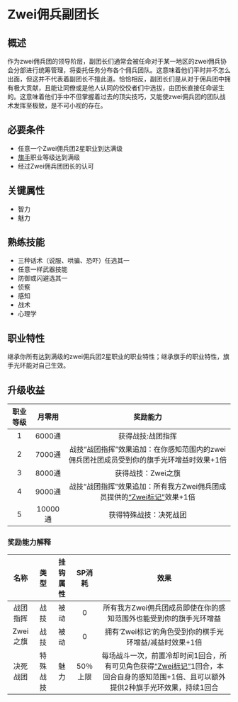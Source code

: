 # Zwei佣兵副团长

## 概述

作为zwei佣兵团的领导阶层，副团长们通常会被任命对于某一地区的zwei佣兵协会分部进行统筹管理，将委托任务分布各个佣兵团队。这意味着他们平时并不怎么出面，但这并不代表着副团长不擅此道。恰恰相反，副团长们是从对于佣兵团中拥有极大贡献，且能让同僚或是他人认同的佼佼者们中选拔，由团长直接任命诞生的。这意味着他们手中不但掌握着过去的顶尖技巧，又能使zwei佣兵团的团队战术发挥至极致，是不可小视的存在。

## 必要条件

* 任意一个Zwei佣兵团2星职业到达满级
* <a href="../../../basicJob/Standard-bearer" target="_blank">旗手</a>职业等级达到满级
* 经过Zwei佣兵团团长的认可

## 关键属性

* 智力
* 魅力

## 熟练技能

* 三种话术（说服、哄骗、恐吓）任选其一
* 任意一样武器技能
* 防御或闪避选其一
* 侦察
* 感知
* 战术
* 心理学

## 职业特性

继承你所有达到满级的zwei佣兵团2星职业的职业特性；继承旗手的职业特性，旗手光环能对自己生效。

## 升级收益

职业等级|月零用|奖励能力
:--:|:--:|:--:
1|6000通|获得战技:战团指挥
2|7000通|战技“战团指挥”效果追加：在你感知范围内的zwei佣兵团社团成员受到你的旗手光环增益时效果+1倍
3|8000通|获得战技：Zwei之旗
4|9000通|战技“战团指挥”效果追加：所有我方Zwei佣兵团成员提供的<a href="../../../../status/mark/#Zwei标记" target="_blank">“Zwei标记”</a>效果+1倍
5|10000通|获得特殊战技：决死战团

### 奖励能力解释

名称|类型|挂钩属性|SP消耗|效果
:--:|:--:|:--:|:--:|:--:
战团指挥|战技|被动|0|所有我方Zwei佣兵团成员即使在你的感知范围外也能受到你的旗手光环增益
Zwei之旗|战技|被动|0|拥有‘Zwei标记’的角色受到你的棋手光环增益/减益时效果+1倍
决死战团|特殊战技|魅力|50％上限|每场战斗一次，前置冷却时间1回合，所有可见角色获得<a href="../../../../status/mark/#Zwei标记" target="_blank">“Zwei标记”</a>1回合，本回合自身的感知范围+1倍、且可以额外提供2种旗手光环效果，持续1回合
